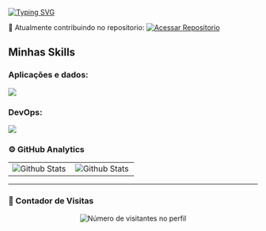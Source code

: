 <a href="https://git.io/typing-svg"><img src="https://readme-typing-svg.herokuapp.com?font=Fira+Code&weight=500&pause=1000&color=FFFFFF&background=FFFFFF00&width=435&lines=Hello+There+%F0%9F%91%8B;My+Name+is++Enzo+Hubner" alt="Typing SVG" /></a>


🔭 Atualmente contribuindo no repositorio: 
[![Acessar Repositorio](https://img.shields.io/badge/-Acessar%20Repositorio-white)](https://github.com/RafaelPerovano/Loja_gustavo_2.0)

## Minhas Skills


<p align="center">
  <h3> Aplicações e dados: </h3>
  <a href="https://skillicons.dev">
    <img src="https://skillicons.dev/icons?i=python,flask,java,php,c,html,css,javascript,mysql,postgres,flutter"/>
  </a>
</p>

<p align="center">
  <h3> DevOps: </h3>
  <a href="https://skillicons.dev">
    <img src="https://skillicons.dev/icons?i=git,github" />
  </a>
</p>

### ⚙️ GitHub Analytics

<table>
  <tr>
    <td>
      <img
        align="left"
        src="https://github-readme-stats.vercel.app/api?username=enzohubner&theme=dark&hide_border=false&include_all_commits=true"
        alt="Github Stats"
      />
    </td>
    <td>
      <img
        align="left"
        src="https://github-readme-stats.vercel.app/api/top-langs/?username=enzohubner&theme=dark&hide_border=false&include_all_commits=true&count_private=true&layout=compact"
        alt="Github Stats"
      />
    </td>
  </tr>
</table>

--- 

  <h3><b>📍 Contador de Visitas</b></h3>
</div>

<p align="center">
  <img
    src="https://profile-counter.glitch.me/enzohubner/count.svg"
    alt="Número de visitantes no perfil"
  />
</p>
